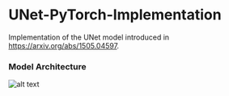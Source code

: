# UNet-PyTorch-Implementation
Implementation of the UNet model introduced in https://arxiv.org/abs/1505.04597.

### Model Architecture
![alt text](https://github.com/SuryaSathujoda/UNet-PyTorch-Implementation/blob/main/architecture.png?raw=true)
